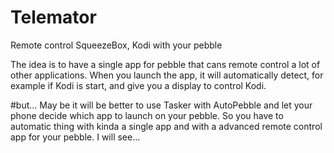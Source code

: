 # Telemator

Remote control SqueezeBox, Kodi with your pebble

The idea is to have a single app for pebble that cans remote control a lot of other applications.
When you launch the app, it will automatically detect, for example if Kodi is start, and give you a display to control Kodi.

#but...
May be it will be better to use Tasker with AutoPebble and let your phone decide which app to launch on your pebble.
So you have to automatic thing with kinda a single app and with a advanced remote control app for your pebble.
I will see...